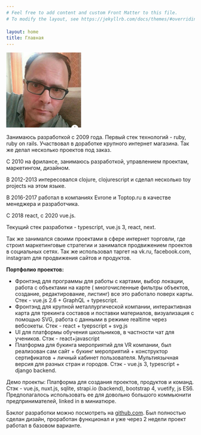 ```yaml
---
# Feel free to add content and custom Front Matter to this file.
# To modify the layout, see https://jekyllrb.com/docs/themes/#overriding-theme-defaults

layout: home
title: Главная
---
```


<img src="/assets/images/me.jpg" width="200"/>


Занимаюсь разработкой с 2009 года. Первый стек технологий - ruby, ruby on rails. Участвовал в 
доработке крупного интернет магазина. Так же делал несколько проектов под заказ.

C 2010 на фрилансе, занимаюсь разработкой, управлением проектам, маркетингом, дизайном.

В 2012-2013 интересовался clojure, clojurescript и сделал несколько toy projects на этом языке.

В 2016-2017 работал в компаниях Evrone и Toptop.ru в качестве менеджера и разработчика.

С 2018 react, c 2020 vue.js.

Текущий стек разработки - typescript, vue.js 3, react, next.

  

Так же занимался своими проектами в сфере интернет торговли, где строил маркетинговые стратегии и занимался продвижением проектов в социальных сетях. Так же использовал таргет на vk.ru, facebook.com, instagram для продвижения сайтов и продуктов.

**Портфолио проектов:**

- Фронтэнд для программы для работы с картами, выбор локации, работа с объектами на карте ( многочисленные фильтры объектов, создание, редактирование, листинг) все это работало поверх карты. Стек - vue.js 2.6 + GraphQL + typescript.
- Фронтэнд для крупной металлургической компании, интерактивная карта для трекинга составов и поставки материалов, визуализация с помощью SVG, работа с данными в режиме realtime через вебсокеты. Стек - react + tyepscript + svg.js
- UI для платформы обучения школьников, в частности чат для учеников. Стэк - react+javascript
- Платформа для букинга мероприятий для VR компании, был реализован сам сайт + букинг мероприятий + конструктор сертификатов + личный кабинет пользователя. Мультиязычная версия для разных стран и городов. Стэк - vue.js 3, typescript + django backend.

Демо проекты:
Платформа для создания проектов, продуктов и команд. Стэк - vue.js, nuxt.js, sqlite, strapi.io (backend), bootstrap 4, vuetify, js ES6. Предполагалось использовать ее для довольно большого коммьюнити предпринимателей, linked in  в миниатюре.

Бэклог разработки можно посмотреть на [github.com](https://github.com/fellz/mesto.platform/projects/1). Был полностью сделан дизайн, проработан функционал и уже через 2 недели проект работал в базовом варианте.